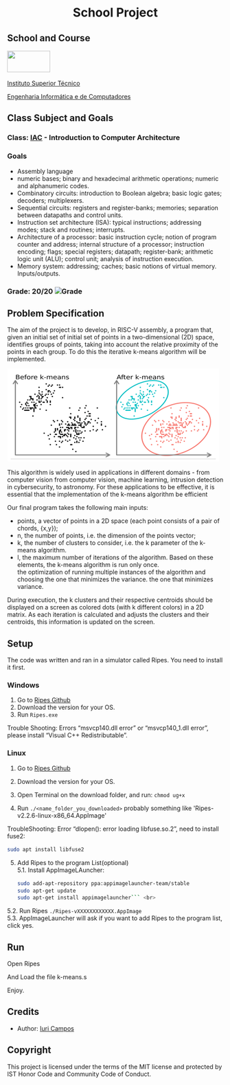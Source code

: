 # <p align="center">School Project</p>

## School and Course
<img src="https://epg.ulisboa.pt/sites/ulisboa.pt/files/styles/logos_80px_vert/public/uo/logos/logo_ist.jpg?itok=2NCqbcIP" width="100" height="50">

[Instituto Superior Técnico](https://tecnico.ulisboa.pt/)

[Engenharia Informática e de Computadores](https://tecnico.ulisboa.pt/en/education/courses/undergraduate-programmes/computer-science-and-engineering/)

## Class Subject and Goals
### Class: [IAC](https://fenix.tecnico.ulisboa.pt/cursos/leic-t/disciplina-curricular/1408903891910861) - Introduction to Computer Architecture
### Goals

- Assembly language
- numeric bases; binary and hexadecimal arithmetic operations; numeric and alphanumeric codes.
- Combinatory circuits: introduction to Boolean algebra; basic logic gates; decoders; multiplexers.
- Sequential circuits: registers and register-banks; memories; separation between datapaths and control units.
- Instruction set architecture (ISA): typical instructions; addressing modes; stack and routines; interrupts.
- Architecture of a processor: basic instruction cycle; notion of program counter and address; internal structure of a processor; instruction encoding; flags; special registers; datapath; register-bank; arithmetic logic unit (ALU); control unit; analysis of instruction execution.
- Memory system: addressing; caches; basic notions of virtual memory. Inputs/outputs.
 
### Grade: 20/20 ![Grade](https://img.shields.io/badge/Grade-A%2B-brightgreen)


## Problem Specification

The aim of the project is to develop, in RISC-V assembly, a program that, given an initial set of	initial set of points in a two-dimensional (2D) space, identifies groups of points,	taking into account the relative proximity of the points in each group.	To do this the iterative k-means algorithm will be implemented.

![image](./k-means.PNG)

This algorithm is widely used in applications in different domains - from computer vision	from computer vision, machine learning, intrusion detection in cybersecurity, to astronomy.	For these applications to be effective, it is essential that the implementation of the	k-means algorithm be efficient

Our final program takes the following main inputs:
- points, a vector of points in a 2D space (each point consists of a pair of	chords, {x,y});
- n, the number of points, i.e. the dimension of the points vector;
- k, the number of clusters to consider, i.e. the k parameter of the k-means algorithm.
- l, the maximum number of iterations of the algorithm.	
Based on these elements, the k-means algorithm is run only once.	
the optimization of running multiple instances of the algorithm and choosing the one that minimizes the variance.	the one that minimizes variance.

During execution, the k clusters and their respective centroids should be displayed on a screen as colored dots (with k different colors) in a 2D matrix.
As each iteration is calculated and adjusts the clusters and their centroids,	this information is updated on the screen.

## Setup
The code was written and ran in a simulator called Ripes. You need to install it first.

### Windows
 1. Go to [Ripes Github](https://github.com/mortbopet/Ripes/releases/)
 2. Download the version for your OS.
 3. Run ```Ripes.exe```

Trouble Shooting:
Errors “msvcp140.dll error” or “msvcp140_1.dll error”, please install “Visual C++ Redistributable”.

### Linux
 1. Go to [Ripes Github](https://github.com/mortbopet/Ripes/releases/)

 2. Download the version for your OS.
 3. Open Terminal on the download folder, and run: ```chmod ug+x```
 4. Run ```./<name_folder_you_downloaded>``` probably something like 'Ripes-v2.2.6-linux-x86_64.AppImage'

 TroubleShooting:
 Error “dlopen(): error loading libfuse.so.2”, need to install fuse2:
 ```bash
sudo apt install libfuse2
```

5. Add Ripes to the program List(optional) <br>
  5.1. Install AppImageLAuncher: <br>
    ```bash
    sudo add-apt-repository ppa:appimagelauncher-team/stable
    sudo apt-get update
    sudo apt-get install appimagelauncher``` <br>
  5.2. Run Ripes ``` ./Ripes-vXXXXXXXXXXXX.AppImage ``` <br>
  5.3. AppImageLauncher will ask if you want to add Ripes to the program list, click yes.

## Run
Open Ripes

And Load the file k-means.s

Enjoy.


<h2>Credits</h2>

- Author: <a href="https://github.com/iribeirocampos" target="_blank">Iuri Campos</a>

<h2>Copyright</h2>
This project is licensed under the terms of the MIT license and protected by IST Honor Code and Community Code of Conduct. 

